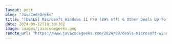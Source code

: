 ```yaml
---
layout: post
blog: "JavaCodeGeeks"
title: "[DEALS] Microsoft Windows 11 Pro (89% off) & Other Deals Up To 98% Off – Offers End Soon!"
date: 2024-09-12T10:30:30Z
image: images/javacodegeeks.png
remote_url: "https://www.javacodegeeks.com/2024/09/deals-microsoft-windows-11-pro-89-off-other-deals-up-to-98-off-offers-end-soon-2.html"
---
```

